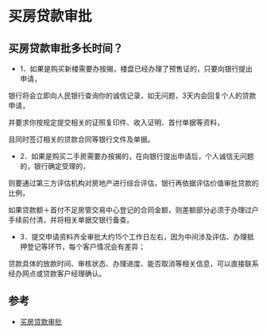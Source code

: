 # 买房贷款审批

## 买房贷款审批多长时间？

- 1．如果是购买新楼需要办按揭，楼盘已经办理了预售证的，只要向银行提出申请，

银行将会立即向人民银行查询你的诚信记录，如无问题，3天内会回复个人的贷款申请，

并要求你按规定提交相关的证照复印件、收入证明、首付单据等资料，

且同时签订相关的贷款合同等银行文件及单据。

- 2．如果是购买二手房需要办按揭的，在向银行提出申请后，个人诚信无问题的，银行确定受理的，

则要通过第三方评估机构对房地产进行综合评估，银行再依据评估价值审批贷款的比例，

如果贷款额＋首付不足房管交易中心登记的合同金额，则差额部分必须于办理过户手续前付清，并将相关单据交银行备查。

- 3．提交申请资料齐全审批大约15个工作日左右，因为中间涉及评估、办理抵押登记等环节，每个客户情况会有差异；

贷款具体的放款时间、审核状态、办理进度、能否取消等相关信息，可以直接联系经办网点或贷款客户经理确认。



## 参考
- [买房贷款审批](http://zhishi.fang.com/xf/qg_466880.html)
